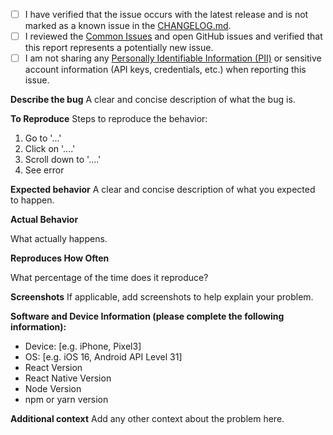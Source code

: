
- [ ] I have verified that the issue occurs with the latest release and is not marked as a known issue in the [CHANGELOG.md](https://github.com/twilio/twilio-voice-react-native/blob/main/CHANGELOG.md).
- [ ] I reviewed the [Common Issues](https://github.com/twilio/twilio-voice-react-native/blob/main/COMMON_ISSUES.md) and open GitHub issues and verified that this report represents a potentially new issue.
- [ ] I am not sharing any [Personally Identifiable Information (PII)](https://www.twilio.com/docs/glossary/what-is-personally-identifiable-information-pii)
       or sensitive account information (API keys, credentials, etc.) when reporting this issue.

**Describe the bug**
A clear and concise description of what the bug is.

**To Reproduce**
Steps to reproduce the behavior:
1. Go to '...'
2. Click on '....'
3. Scroll down to '....'
4. See error

**Expected behavior**
A clear and concise description of what you expected to happen.

**Actual Behavior**

What actually happens.

**Reproduces How Often**

What percentage of the time does it reproduce?

**Screenshots**
If applicable, add screenshots to help explain your problem.

**Software and Device Information (please complete the following information):**
 - Device: [e.g. iPhone, Pixel3]
 - OS: [e.g. iOS 16, Android API Level 31]
 - React Version
 - React Native Version
 - Node Version
 - npm or yarn version

**Additional context**
Add any other context about the problem here.
